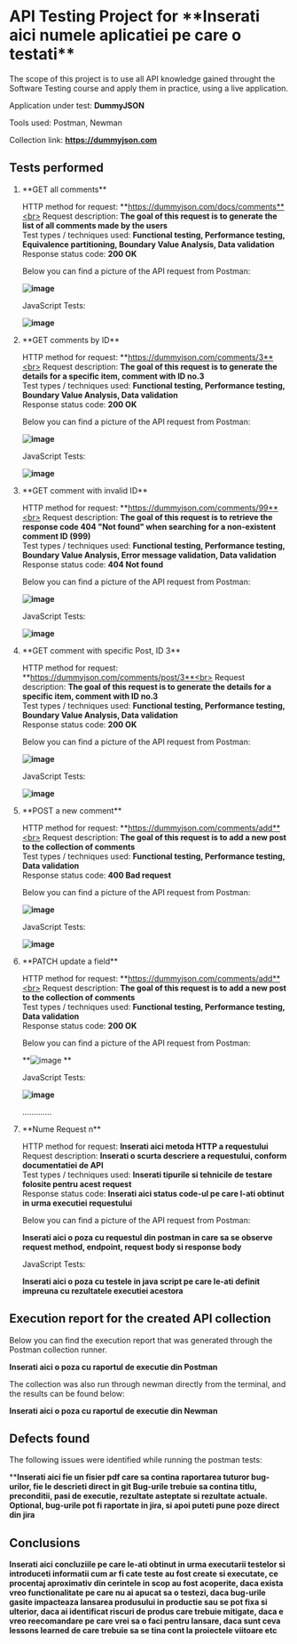 <h1>API Testing Project for **Inserati aici numele aplicatiei pe care o testati**</h1>

The scope of this project is to use all  API knowledge gained throught the Software Testing course and apply them in practice, using a live application.

Application under test: **DummyJSON**

Tools used: Postman, Newman

Collection link: **https://dummyjson.com**

<h2>Tests performed</h2>

<ol>
<li>**GET all comments**</li>

HTTP method for request: **https://dummyjson.com/docs/comments**<br>
Request description: **The goal of this request is to generate the list of all comments made by the users**<br>
Test types / techniques used: **Functional testing, Performance testing, Equivalence partitioning, Boundary Value Analysis, Data validation**<br>
Response status code: **200 OK**<br>

Below you can find a picture of the API request from Postman:<br>

**![image](https://github.com/user-attachments/assets/33d7a171-d5d7-49a6-931e-5bac3bc4a9bb)**<br>

JavaScript Tests:

**![image](https://github.com/user-attachments/assets/cd8b37e3-48c5-4ce7-9131-28f4b29aba10)**<br>

<li>**GET comments by ID**</li>

HTTP method for request: **https://dummyjson.com/comments/3**<br>
Request description: **The goal of this request is to generate the details for a specific item, comment with ID no.3**<br>
Test types / techniques used: **Functional testing, Performance testing, Boundary Value Analysis, Data validation**<br>
Response status code: **200 OK**<br>

Below you can find a picture of the API request from Postman:<br>

**![image](https://github.com/user-attachments/assets/e009901d-2139-4ea2-a52b-0032ebbd6899)**<br>

JavaScript Tests:

**![image](https://github.com/user-attachments/assets/16efe758-1647-4350-a095-5d62bb19bf7e)**<br>

<li>**GET comment with invalid ID**</li>

HTTP method for request: **https://dummyjson.com/comments/99**<br>
Request description: **The goal of this request is to retrieve the response code 404 "Not found" when searching for a non-existent comment ID (999)**<br>
Test types / techniques used: **Functional testing, Performance testing, Boundary Value Analysis, Error message validation, Data validation**<br>
Response status code: **404 Not found**<br>

Below you can find a picture of the API request from Postman:<br>

**![image](https://github.com/user-attachments/assets/244e3cf5-496e-4257-841a-edf935dbc2fc)**<br>

JavaScript Tests:

**![image](https://github.com/user-attachments/assets/2ecd43a4-877e-4d57-8fe7-4fa8fc9bcaa5)**<br>

<li>**GET comment with specific Post, ID 3**</li>

HTTP method for request: **https://dummyjson.com/comments/post/3**<br>
Request description: **The goal of this request is to generate the details for a specific item, comment with ID no.3**<br>
Test types / techniques used: **Functional testing, Performance testing, Boundary Value Analysis, Data validation**<br>
Response status code: **200 OK**<br>

Below you can find a picture of the API request from Postman:<br>

**![image](https://github.com/user-attachments/assets/e009901d-2139-4ea2-a52b-0032ebbd6899)**<br>

JavaScript Tests:

**![image](https://github.com/user-attachments/assets/16efe758-1647-4350-a095-5d62bb19bf7e)**<br>

<li>**POST a new comment**</li>

HTTP method for request: **https://dummyjson.com/comments/add**<br>
Request description: **The goal of this request is to add a new post to the collection of comments**<br>
Test types / techniques used: **Functional testing, Performance testing, Data validation**<br>
Response status code: **400 Bad request**<br>

Below you can find a picture of the API request from Postman:<br>

**![image](https://github.com/user-attachments/assets/a2acb249-c7b9-42bf-b64b-18f3dd1d355e)**<br>

JavaScript Tests:

**![image](https://github.com/user-attachments/assets/3e9ba5ad-c8c5-4f06-8176-10a46d02926a)**<br>

<li>**PATCH update a field**</li>

HTTP method for request: **https://dummyjson.com/comments/add**<br>
Request description: **The goal of this request is to add a new post to the collection of comments**<br>
Test types / techniques used: **Functional testing, Performance testing, Data validation**<br>
Response status code: **200 OK**<br>

Below you can find a picture of the API request from Postman:<br>

**![image](https://github.com/user-attachments/assets/426e7bad-ac57-403b-92a6-1cd9b917ea8d)
**<br>

JavaScript Tests:

**![image](https://github.com/user-attachments/assets/e80e2680-ece1-42c8-85c6-d91877c452bc)**<br>

.............

<li>**Nume Request n**</li>

HTTP method for request: **Inserati aici metoda HTTP a requestului**<br>
Request description: **Inserati o scurta descriere a requestului, conform documentatiei de API**<br>
Test types / techniques used: **Inserati tipurile si tehnicile de testare folosite pentru acest request**<br>
Response status code: **Inserati aici status code-ul pe care l-ati obtinut in urma executiei requestului**<br>

Below you can find a picture of the API request from Postman:<br>

**Inserati aici o poza cu requestul din postman in care sa se observe request method, endpoint, request body si response body**<br>

JavaScript Tests:

**Inserati aici o poza cu testele in java script pe care le-ati definit impreuna cu rezultatele executiei acestora**<br>

</ol>

<h2>Execution report for the created API collection </h2>

Below you can find the execution report that was generated through the Postman collection runner. <br>

**Inserati aici o poza cu raportul de executie din Postman**<br>

The collection was also run through newman directly from the terminal, and the results can be found below:<br>

**Inserati aici o poza cu raportul de executie din Newman**<br>

<h2>Defects found</h2>

The following issues were identified while running the postman tests:<br>

****Inserati aici fie un fisier pdf care sa contina raportarea tuturor bug-urilor, fie le descrieti direct in git
Bug-urile trebuie sa contina titlu, preconditii, pasi de executie, rezultate asteptate si rezultate actuale.
Optional, bug-urile pot fi raportate in jira, si apoi puteti pune poze direct din jira**

<h2>Conclusions</h2>

**Inserati aici concluziile pe care le-ati obtinut in urma executarii testelor  si introduceti informatii cum ar fi cate teste au fost create si executate, ce procentaj aproximativ din cerintele in scop au fost acoperite, daca exista vreo functionalitate pe care nu ai apucat sa o testezi, daca bug-urile gasite impacteaza lansarea produsului in productie sau se pot fixa si ulterior, daca ai identificat riscuri de produs care trebuie mitigate, daca e vreo reecomandare pe care vrei sa o faci pentru lansare, daca sunt ceva lessons learned de care trebuie sa se tina cont la proiectele viitoare etc**


